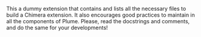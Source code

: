 This a dummy extension that contains and lists all the necessary files to build a Chimera extension. It also encourages good practices to maintain in all the components of Plume. Please, read the docstrings and comments, and do the same for your developments!